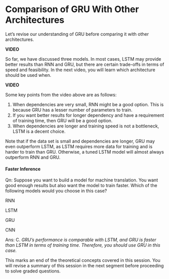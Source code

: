 # Comparison of GRU With Other Architectures

Let’s revise our understanding of GRU before comparing it with other architectures.

**VIDEO**

So far, we have discussed three models. In most cases, LSTM may provide better results than RNN and GRU, but there are certain trade-offs in terms of speed and feasibility. In the next video, you will learn which architecture should be used when.

**VIDEO**

Some key points from the video above are as follows:

1.  When dependencies are very small, RNN might be a good option. This is because GRU has a lesser number of parameters to train.
2.  If you want better results for longer dependency and have a requirement of training time, then GRU will be a good option.
3.  When dependencies are longer and training speed is not a bottleneck, LSTM is a decent choice.

Note that if the data set is small and dependencies are longer, GRU may even outperform LSTM, as LSTM requires more data for training and is harder to train than GRU. Otherwise, a tuned LSTM model will almost always outperform RNN and GRU.

#### Faster Inference

Qn: Suppose you want to build a model for machine translation. You want good enough results but also want the model to train faster. Which of the following models would you choose in this case?

RNN

LSTM

GRU

CNN

Ans: C. *GRU’s performance is comparable with LSTM, and GRU is faster than LSTM in terms of training time. Therefore, you should use GRU in this case.*

This marks an end of the theoretical concepts covered in this session. You will revise a summary of this session in the next segment before proceeding to solve graded questions.